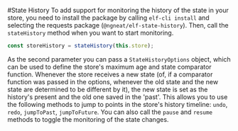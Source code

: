 #State History 
To add support for monitoring the history of the state in your store,
you need to install the package by calling `elf-cli install` and selecting the requests package (`@ngneat/elf-state-history`).
Then, call the `stateHistory` method when you want to start monitoring.

```ts 
const storeHistory = stateHistory(this.store);
```

As the second parameter you can pass a `StateHistoryOptions` object, which can be used to define the store's maximum age and state comparator function. 
Whenever the store receives a new state (of, if a comparator function was passed in the options,
whenever the old state and the new state are determined to be different by it), the new state is set as the history's present and the old one saved in the 'past'. 
This allows you to use the following methods to jump to points in the store's history timeline: `undo`, `redo`, `jumpToPast`, `jumpToFuture`. 
You can also call the `pause` and `resume` methods to toggle the monitoring of the state changes. 
